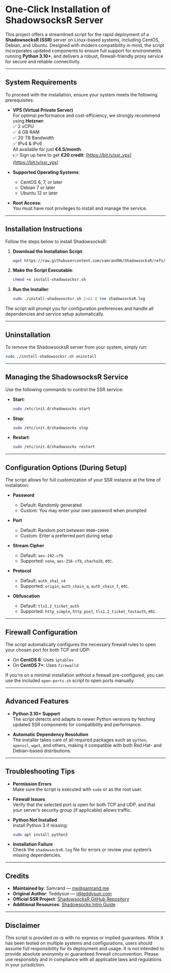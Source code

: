 # One-Click Installation of ShadowsocksR Server

This project offers a streamlined script for the rapid deployment of a **ShadowsocksR (SSR)** server on Linux-based systems, including CentOS, Debian, and Ubuntu. Designed with modern compatibility in mind, the script incorporates updated components to ensure full support for environments running **Python 3.10+**, and delivers a robust, firewall-friendly proxy service for secure and reliable connectivity.

---

## System Requirements

To proceed with the installation, ensure your system meets the following prerequisites:

- **VPS (Virtual Private Server)**  
  For optimal performance and cost-efficiency, we strongly recommend using **Hetzner**:  
  ✅ 2 vCPU  
  ✅ 4 GB RAM  
  ✅ 20 TB Bandwidth  
  ✅ IPv4 & IPv6  
  All available for just **€4.5/month**.  
  👉 Sign up here to get **€20 credit**: [https://bit.ly/ssr_vps](https://bit.ly/ssr_vps)

- **Supported Operating Systems**:
  - CentOS 6, 7, or later
  - Debian 7 or later
  - Ubuntu 12 or later

- **Root Access**:  
  You must have root privileges to install and manage the service.

---

## Installation Instructions

Follow the steps below to install ShadowsocksR:

1. **Download the Installation Script**:
   ```bash
   wget https://raw.githubusercontent.com/samrand96/ShadowsocksR/refs/heads/main/install.sh -O install-shadowsocksr.sh
   ```

2. **Make the Script Executable**:
   ```bash
   chmod +x install-shadowsocksr.sh
   ```

3. **Run the Installer**:
   ```bash
   sudo ./install-shadowsocksr.sh 2>&1 | tee shadowsocksR.log
   ```

The script will prompt you for configuration preferences and handle all dependencies and service setup automatically.

---

## Uninstallation

To remove the ShadowsocksR server from your system, simply run:

```bash
sudo ./install-shadowsocksr.sh uninstall
```

---

## Managing the ShadowsocksR Service

Use the following commands to control the SSR service:

- **Start**:
  ```bash
  sudo /etc/init.d/shadowsocks start
  ```

- **Stop**:
  ```bash
  sudo /etc/init.d/shadowsocks stop
  ```

- **Restart**:
  ```bash
  sudo /etc/init.d/shadowsocks restart
  ```

---

## Configuration Options (During Setup)

The script allows for full customization of your SSR instance at the time of installation:

- **Password**  
  - Default: Randomly generated  
  - Custom: You may enter your own password when prompted

- **Port**  
  - Default: Random port between `9000`–`19999`  
  - Custom: Enter a preferred port during setup

- **Stream Cipher**  
  - Default: `aes-192-cfb`  
  - Supported: `none`, `aes-256-cfb`, `chacha20`, etc.

- **Protocol**  
  - Default: `auth_sha1_v4`  
  - Supported: `origin`, `auth_chain_a`, `auth_chain_f`, etc.

- **Obfuscation**  
  - Default: `tls1.2_ticket_auth`  
  - Supported: `http_simple`, `http_post`, `tls1.2_ticket_fastauth`, etc.

---

## Firewall Configuration

The script automatically configures the necessary firewall rules to open your chosen port for both TCP and UDP:

- On **CentOS 6**: Uses `iptables`
- On **CentOS 7+**: Uses `firewalld`

If you're on a minimal installation without a firewall pre-configured, you can use the included `open-ports.sh` script to open ports manually.

---

## Advanced Features

- **Python 3.10+ Support**  
  The script detects and adapts to newer Python versions by fetching updated SSR components for compatibility and performance.

- **Automatic Dependency Resolution**  
  The installer takes care of all required packages such as `python`, `openssl`, `wget`, and others, making it compatible with both Red Hat- and Debian-based distributions.

---

## Troubleshooting Tips

- **Permission Errors**  
  Make sure the script is executed with `sudo` or as the root user.

- **Firewall Issues**  
  Verify that the selected port is open for both TCP and UDP, and that your server’s security group (if applicable) allows traffic.

- **Python Not Installed**  
  Install Python 3 if missing:
  ```bash
  sudo apt install python3
  ```

- **Installation Failure**  
  Check the `shadowsocksR.log` file for errors or review your system’s missing dependencies.

---

## Credits

- **Maintained by**: Samrand — [me@samrand.me](mailto:me@samrand.me)  
- **Original Author**: Teddysun — [i@teddysun.com](mailto:i@teddysun.com)  
- **Official SSR Project**: [ShadowsocksR GitHub Repository](https://github.com/shadowsocksrr/shadowsocksr)  
- **Additional Resources**: [Shadowsocks Intro Guide](https://shadowsocks.be/9.html)

---

## Disclaimer

This script is provided *as-is* with no express or implied guarantees. While it has been tested on multiple systems and configurations, users should assume full responsibility for its deployment and usage. It is not intended to provide absolute anonymity or guaranteed firewall circumvention. Please use responsibly and in compliance with all applicable laws and regulations in your jurisdiction.
